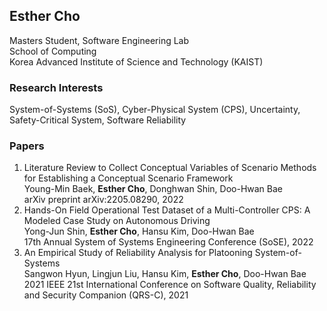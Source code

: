 ## Esther Cho

Masters Student, Software Engineering Lab  
School of Computing  
Korea Advanced Institute of Science and Technology (KAIST)

### Research Interests

System-of-Systems (SoS), Cyber-Physical System (CPS), Uncertainty, Safety-Critical System, Software Reliability

### Papers

1. Literature Review to Collect Conceptual Variables of Scenario Methods for Establishing a Conceptual Scenario Framework  
Young-Min Baek, **Esther Cho**, Donghwan Shin, Doo-Hwan Bae  
arXiv preprint arXiv:2205.08290, 2022
2. Hands-On Field Operational Test Dataset of a Multi-Controller CPS: A Modeled Case Study on Autonomous Driving  
Yong-Jun Shin, **Esther Cho**, Hansu Kim, Doo-Hwan Bae  
17th Annual System of Systems Engineering Conference (SoSE), 2022
3. An Empirical Study of Reliability Analysis for Platooning System-of-Systems  
Sangwon Hyun, Lingjun Liu, Hansu Kim, **Esther Cho**, Doo-Hwan Bae  
2021 IEEE 21st International Conference on Software Quality, Reliability and Security Companion (QRS-C), 2021
